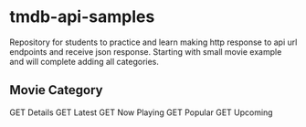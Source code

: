 # tmdb-api-samples
Repository for students to practice and learn making http response to api url endpoints and receive json response. Starting with small movie example and will complete adding all categories.

## Movie Category
GET Details
GET Latest
GET Now Playing
GET Popular
GET Upcoming